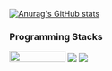 [![Anurag's GitHub stats](https://github-readme-stats.vercel.app/api?username=rlawhddbs&theme=dark)](https://github.com/rlawhddbs/github-readme-stats)

### Programming Stacks

<div class="bottom">
  <img src="https://img.shields.io/badge/C-A8B9CC?style=flat-square&logo=C&logoColor=black" width="100px", height="20px"/>
  <img src="https://img.shields.io/badge/HTML5-E34F26?style=flat-square&logo=HTML5&logoColor=white"/>
  <img src="https://img.shields.io/badge/Spring Boot-6DB33FC?style=flat-square&logo=Spring Boot&logoColor=white"/>
</div>
